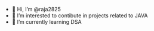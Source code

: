 - 👋 Hi, I’m @raja2825
- 👀 I’m interested to contibute in projects related to JAVA
- 🌱 I’m currently learning DSA
  

<!---
raja2825/raja2825 is a ✨ special ✨ repository because its `README.md` (this file) appears on your GitHub profile.
You can click the Preview link to take a look at your changes.
--->
